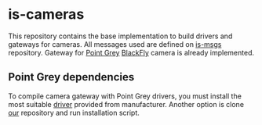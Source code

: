 is-cameras
===
This repository contains the base implementation to build drivers and gateways for cameras. All messages used are defined on [is-msgs](http://git.is/labviros/is-msgs) repository. Gateway for [Point Grey](https://www.ptgrey.com/) [BlackFly](https://www.ptgrey.com/blackfly-gige-poe-cameras) camera is already implemented.

Point Grey dependencies
---
To compile camera gateway with Point Grey drivers, you must install the most suitable [driver](https://www.ptgrey.com/support/downloads) provided from manufacturer. Another option is clone [our](http://git.is/labviros/flycapture) repository and run installation script.